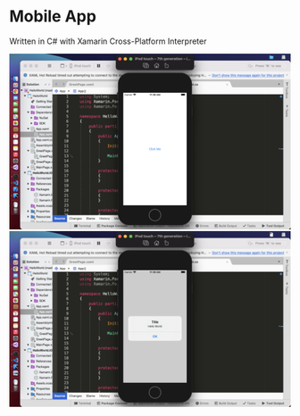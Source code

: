 # Mobile App

Written in C# with Xamarin Cross-Platform Interpreter


![alt text](https://github.com/fion21/Mobile-App/blob/main/xaml1.png)
![alt text](https://github.com/fion21/Mobile-App/blob/main/xaml.png)
